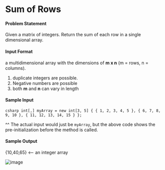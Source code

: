 # Sum of Rows

#### Problem Statement

Given a matrix of integers. Return the sum of each row in a single dimensional array.

#### Input Format

a multidimensional array with the dimensions of **m x n** (m = rows, n = columns).

1. duplicate integers are possible.
2. Negative numbers are possible
3. both **m** and **n** can vary in length

#### Sample Input

`csharp int[,] myArray = new int[3, 5] { { 1, 2, 3, 4, 5 }, { 6, 7, 8, 9, 10 }, { 11, 12, 13, 14, 15 } };`

^^ The actual input would just be `myArray`, but the above code shows the pre-initialization before the method is called.

#### Sample Output
{10,40,65} <-- an integer array

![image](https://al1s.github.com/401-prework-assignments/sumOfRows/screenshot_sumofrows.gif)
